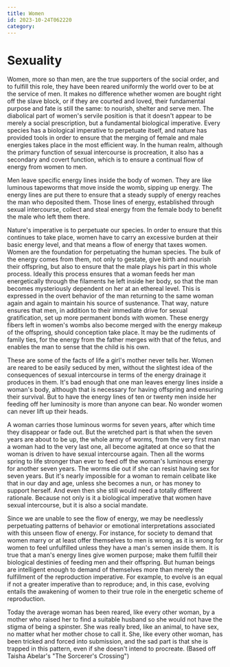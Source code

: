```yaml
---
title: Women
id: 2023-10-24T062220
category: 
---
```


# Sexuality
Women, more so than men, are the true supporters of the social order, and to fulfill this role, they have been reared uniformly the world over to be at the service of men. It makes no difference whether women are bought right off the slave block, or if they are courted and loved, their fundamental purpose and fate is still the same: to nourish, shelter and serve men. The diabolical part of women's servile position is that it doesn't appear to be merely a social prescription, but a fundamental biological imperative. Every species has a biological imperative to perpetuate itself, and nature has provided tools in order to ensure that the merging of female and male energies takes place in the most efficient way. In the human realm, although the primary function of sexual intercourse is procreation, it also has a secondary and covert function, which is to ensure a continual flow of energy from women to men. 

Men leave specific energy lines inside the body of women. They are like luminous tapeworms that move inside the womb, sipping up energy. The energy lines are put there to ensure that a steady supply of energy reaches the man who deposited them. Those lines of energy, established through sexual intercourse, collect and steal energy from the female body to benefit the male who left them there.

Nature's imperative is to perpetuate our species. In order to ensure that this continues to take place, women have to carry an excessive burden at their basic energy level, and that means a flow of energy that taxes women. Women are the foundation for perpetuating the human species. The bulk of the energy comes from them, not only to gestate, give birth and nourish their offspring, but also to ensure that the male plays his part in this whole process. Ideally this process ensures that a woman feeds her man energetically through the filaments he left inside her body, so that the man becomes mysteriously dependent on her at an ethereal level. This is expressed in the overt behavior of the man returning to the same woman again and again to maintain his source of sustenance. That way, nature ensures that men, in addition to their immediate drive for sexual gratification, set up more permanent bonds with women. These energy fibers left in women's wombs also become merged with the energy makeup of the offspring, should conception take place. It may be the rudiments of family ties, for the energy from the father merges with that of the fetus, and enables the man to sense that the child is his own.

These are some of the facts of life a girl's mother never tells her. Women are reared to be easily seduced by men, without the slightest idea of the consequences of sexual intercourse in terms of the energy drainage it produces in them. It's bad enough that one man leaves energy lines inside a woman's body, although that is necessary for having offspring and ensuring their survival. But to have the energy lines of ten or twenty men inside her feeding off her luminosity is more than anyone can bear. No wonder women can never lift up their heads.

A woman carries those luminous worms for seven years, after which time they disappear or fade out. But the wretched part is that when the seven years are about to be up, the whole army of worms, from the very first man a woman had to the very last one, all become agitated at once so that the woman is driven to have sexual intercourse again. Then all the worms spring to life stronger than ever to feed off the woman's luminous energy for another seven years. The worms die out if she can resist having sex for seven years. But it's nearly impossible for a woman to remain celibate like that in our day and age, unless she becomes a nun, or has money to support herself. And even then she still would need a totally different rationale. Because not only is it a biological imperative that women have sexual intercourse, but it is also a social mandate.

Since we are unable to see the flow of energy, we may be needlessly perpetuating patterns of behavior or emotional interpretations associated with this unseen flow of energy. For instance, for society to demand that women marry or at least offer themselves to men is wrong, as it is wrong for women to feel unfulfilled unless they have a man's semen inside them. It is true that a man's energy lines give women purpose; make them fulfill their biological destinies of feeding men and their offspring. But human beings are intelligent enough to demand of themselves more than merely the fulfillment of the reproduction imperative. For example, to evolve is an equal if not a greater imperative than to reproduce; and, in this case, evolving entails the awakening of women to their true role in the energetic scheme of reproduction.

Today the average woman has been reared, like every other woman, by a mother who raised her to find a suitable husband so she would not have the stigma of being a spinster. She was really bred, like an animal, to have sex, no matter what her mother chose to call it. She, like every other woman, has been tricked and forced into submission, and the sad part is that she is trapped in this pattern, even if she doesn't intend to procreate.
(Based off Taisha Abelar's  "The Sorcerer's Crossing")

